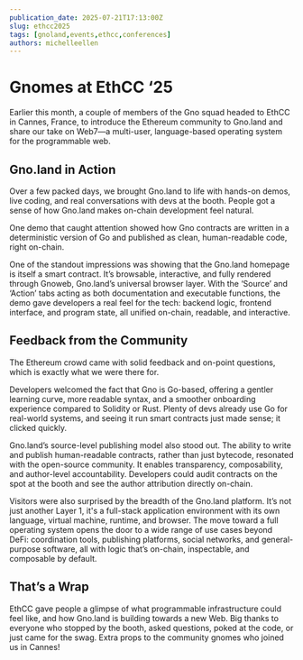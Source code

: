 ```yaml
---
publication_date: 2025-07-21T17:13:00Z
slug: ethcc2025
tags: [gnoland,events,ethcc,conferences]
authors: michelleellen
---
```


# Gnomes at EthCC ‘25

Earlier this month, a couple of members of the Gno squad headed to EthCC in Cannes, France, to introduce the Ethereum community to Gno.land and share our take on Web7—a multi-user, language-based operating system for the programmable web.

## Gno.land in Action

Over a few packed days, we brought Gno.land to life with hands-on demos, live coding, and real conversations with devs at the booth. People got a sense of how Gno.land makes on-chain development feel natural.

One demo that caught attention showed how Gno contracts are written in a deterministic version of Go and published as clean, human-readable code, right on-chain.

One of the standout impressions was showing that the Gno.land homepage is itself a smart contract. It’s browsable, interactive, and fully rendered through Gnoweb, Gno.land’s universal browser layer. With the ‘Source’ and ‘Action’ tabs acting as both documentation and executable functions, the demo gave developers a real feel for the tech: backend logic, frontend interface, and program state, all unified on-chain, readable, and interactive.

## Feedback from the Community

The Ethereum crowd came with solid feedback and on-point questions, which is exactly what we were there for.

Developers welcomed the fact that Gno is Go-based, offering a gentler learning curve, more readable syntax, and a smoother onboarding experience compared to Solidity or Rust. Plenty of devs already use Go for real-world systems, and seeing it run smart contracts just made sense; it clicked quickly.

Gno.land’s source-level publishing model also stood out. The ability to write and publish human-readable contracts, rather than just bytecode, resonated with the open-source community. It enables transparency, composability, and author-level accountability. Developers could audit contracts on the spot at the booth and see the author attribution directly on-chain.

Visitors were also surprised by the breadth of the Gno.land platform. It’s not just another Layer 1, it's a full-stack application environment with its own language, virtual machine, runtime, and browser. The move toward a full operating system opens the door to a wide range of use cases beyond DeFi: coordination tools, publishing platforms, social networks, and general-purpose software, all with logic that’s on-chain, inspectable, and composable by default.

## That’s a Wrap

EthCC gave people a glimpse of what programmable infrastructure could feel like, and how Gno.land is building towards a new Web. Big thanks to everyone who stopped by the booth, asked questions, poked at the code, or just came for the swag. Extra props to the community gnomes who joined us in Cannes!
